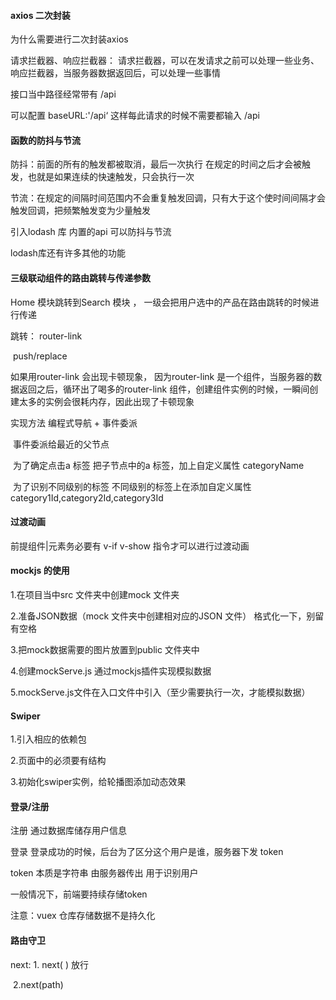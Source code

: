 #### axios 二次封装   

为什么需要进行二次封装axios

请求拦截器、响应拦截器： 请求拦截器，可以在发请求之前可以处理一些业务、响应拦截器，当服务器数据返回后，可以处理一些事情



接口当中路径经常带有 /api 

可以配置 baseURL:'/api‘  这样每此请求的时候不需要都输入  /api







#### 函数的防抖与节流

防抖：前面的所有的触发都被取消，最后一次执行 在规定的时间之后才会被触发，也就是如果连续的快速触发，只会执行一次

节流：在规定的间隔时间范围内不会重复触发回调，只有大于这个使时间间隔才会触发回调，把频繁触发变为少量触发



引入lodash 库 内置的api 可以防抖与节流

lodash库还有许多其他的功能



#### 三级联动组件的路由跳转与传递参数

Home 模块跳转到Search 模块 ， 一级会把用户选中的产品在路由跳转的时候进行传递

跳转： router-link 

​             push/replace

如果用router-link 会出现卡顿现象， 因为router-link 是一个组件，当服务器的数据返回之后，循环出了喝多的router-link 组件，创建组件实例的时候，一瞬间创建太多的实例会很耗内存，因此出现了卡顿现象



实现方法  编程式导航 + 事件委派

​                 事件委派给最近的父节点

​				为了确定点击a 标签              把子节点中的a 标签，加上自定义属性  categoryName

​				为了识别不同级别的标签   不同级别的标签上在添加自定义属性category1Id,category2Id,category3Id



#### 过渡动画

前提组件|元素务必要有 v-if v-show 指令才可以进行过渡动画



#### mockjs 的使用

1.在项目当中src 文件夹中创建mock 文件夹

2.准备JSON数据（mock 文件夹中创建相对应的JSON 文件）     格式化一下，别留有空格

3.把mock数据需要的图片放置到public 文件夹中

4.创建mockServe.js 通过mockjs插件实现模拟数据

5.mockServe.js文件在入口文件中引入（至少需要执行一次，才能模拟数据）



#### Swiper

1.引入相应的依赖包

2.页面中的必须要有结构

3.初始化swiper实例，给轮播图添加动态效果

#### 				





#### 登录/注册

注册 通过数据库储存用户信息

登录 登录成功的时候，后台为了区分这个用户是谁，服务器下发 token 

token 本质是字符串 由服务器传出 用于识别用户 

一般情况下，前端要持续存储token



注意：vuex 仓库存储数据不是持久化 



#### 路由守卫

next:   1. next( ) 放行

​            2.next(path) 



